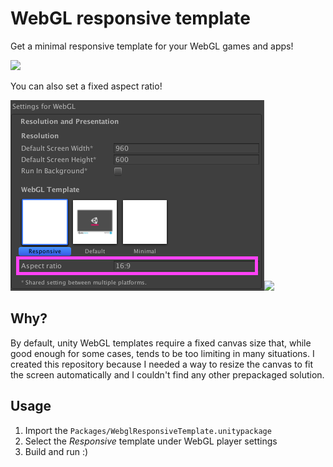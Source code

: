 # WebGL responsive template

Get a minimal responsive template for your WebGL games and apps!

![](example_gif.gif)

You can also set a fixed aspect ratio!

![](aspect_ratio_settings.png)![](responsive_aspect_ratio.gif)


## Why?

By default, unity WebGL templates require a fixed canvas size that, while good enough for some cases, tends to be too limiting in many situations. I created this repository because I needed a way to resize the canvas to fit the screen automatically and I couldn't find any other prepackaged solution.

## Usage

1. Import the `Packages/WebglResponsiveTemplate.unitypackage`
2. Select the _Responsive_ template under WebGL player settings
3. Build and run :)

